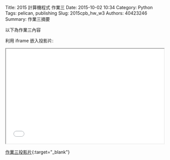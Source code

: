 Title: 2015 計算機程式 作業三
Date: 2015-10-02 10:34
Category: Python
Tags: pelican, publishing
Slug: 2015cpb_hw_w3
Authors: 40423246
Summary: 作業三摘要

以下為作業三內容

利用 iframe 嵌入投影片:

<iframe src="40423246_cp_w3_p.html" width="500" height="300"></iframe>

[作業三投影片](40423246_cp_w3_p.html){:target="_blank"}
